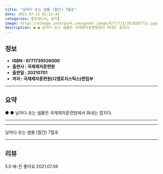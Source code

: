 ```yaml
---
title: "날마다 솟는 샘물 (월간) 7월호"
date: 2021-07-11 02:22:44
categories: [국내도서, 잡지]
image: https://bimage.interpark.com/goods_image/6/7/7/1/351026771s.jpg
description: ● ● 날마다 솟는 샘물은 국제제자훈련원에서 펴내는 잡지다.
---
```


## **정보**

- **ISBN : 9771739526000**
- **출판사 : 국제제자훈련원**
- **출판일 : 20210701**
- **저자 : 국제제자훈련원(디엠로지스틱스)편집부**

------



## **요약**

●  ●  날마다 솟는 샘물은 국제제자훈련원에서 펴내는 잡지다.

------



------


날마다 솟는 샘물 (월간) 7월호 

------


## **리뷰** 

5.0 배-진 좋아요 2021.07.08 <br/>